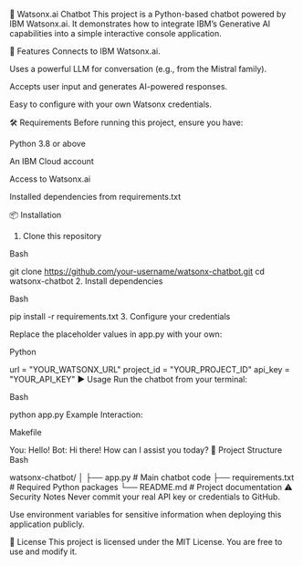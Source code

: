 💬 Watsonx.ai Chatbot
This project is a Python-based chatbot powered by IBM Watsonx.ai. It demonstrates how to integrate IBM’s Generative AI capabilities into a simple interactive console application.

🚀 Features
Connects to IBM Watsonx.ai.

Uses a powerful LLM for conversation (e.g., from the Mistral family).

Accepts user input and generates AI-powered responses.

Easy to configure with your own Watsonx credentials.

🛠 Requirements
Before running this project, ensure you have:

Python 3.8 or above

An IBM Cloud account

Access to Watsonx.ai

Installed dependencies from requirements.txt

📦 Installation
1. Clone this repository

Bash

git clone https://github.com/your-username/watsonx-chatbot.git
cd watsonx-chatbot
2. Install dependencies

Bash

pip install -r requirements.txt
3. Configure your credentials

Replace the placeholder values in app.py with your own:

Python

url = "YOUR_WATSONX_URL"
project_id = "YOUR_PROJECT_ID"
api_key = "YOUR_API_KEY"
▶️ Usage
Run the chatbot from your terminal:

Bash

python app.py
Example Interaction:

Makefile

You: Hello!
Bot: Hi there! How can I assist you today?
📂 Project Structure
Bash

watsonx-chatbot/
│
├── app.py              # Main chatbot code
├── requirements.txt    # Required Python packages
└── README.md           # Project documentation
⚠️ Security Notes
Never commit your real API key or credentials to GitHub.

Use environment variables for sensitive information when deploying this application publicly.

📜 License
This project is licensed under the MIT License. You are free to use and modify it.
